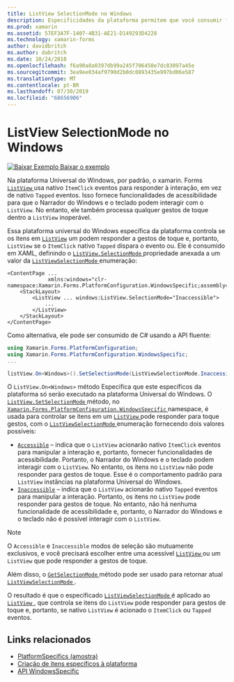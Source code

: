 ```yaml
---
title: ListView SelectionMode no Windows
description: Especificidades da plataforma permitem que você consumir funcionalidade só está disponível em uma plataforma específica, sem implementar renderizadores personalizados ou efeitos. Este artigo explica como consumir a plataforma Windows específica que controla se os itens em um ListView podem responder a gestos de toque.
ms.prod: xamarin
ms.assetid: 57EF3A7F-1407-4B31-AE21-D149293D4228
ms.technology: xamarin-forms
author: davidbritch
ms.author: dabritch
ms.date: 10/24/2018
ms.openlocfilehash: f6a90a8a0397db99a245f706450e7dc83097a45e
ms.sourcegitcommit: 3ea9ee034af9790d2b0dc0893435e997bd06e587
ms.translationtype: MT
ms.contentlocale: pt-BR
ms.lasthandoff: 07/30/2019
ms.locfileid: "68656906"
---
```

# <a name="listview-selectionmode-on-windows"></a>ListView SelectionMode no Windows

[![Baixar Exemplo](~/media/shared/download.png) Baixar o exemplo](https://docs.microsoft.com/samples/xamarin/xamarin-forms-samples/userinterface-platformspecifics)

Na plataforma Universal do Windows, por padrão, o xamarin. Forms [ `ListView` ](xref:Xamarin.Forms.ListView) usa nativo `ItemClick` eventos para responder à interação, em vez de nativo `Tapped` eventos. Isso fornece funcionalidades de acessibilidade para que o Narrador do Windows e o teclado podem interagir com o `ListView`. No entanto, ele também processa qualquer gestos de toque dentro a `ListView` inoperável.

Essa plataforma universal do Windows específica da plataforma controla se os itens em [`ListView`](xref:Xamarin.Forms.ListView) um podem responder a gestos de toque e, portanto, `ListView` se o `ItemClick` nativo `Tapped` dispara o evento ou. Ele é consumido em XAML, definindo o [ `ListView.SelectionMode` ](xref:Xamarin.Forms.PlatformConfiguration.WindowsSpecific.ListView.SelectionModeProperty) propriedade anexada a um valor da [ `ListViewSelectionMode` ](xref:Xamarin.Forms.PlatformConfiguration.WindowsSpecific.ListViewSelectionMode) enumeração:

```xaml
<ContentPage ...
             xmlns:windows="clr-namespace:Xamarin.Forms.PlatformConfiguration.WindowsSpecific;assembly=Xamarin.Forms.Core">
    <StackLayout>
        <ListView ... windows:ListView.SelectionMode="Inaccessible">
            ...
        </ListView>
    </StackLayout>
</ContentPage>
```

Como alternativa, ele pode ser consumido de C# usando a API fluente:

```csharp
using Xamarin.Forms.PlatformConfiguration;
using Xamarin.Forms.PlatformConfiguration.WindowsSpecific;
...

listView.On<Windows>().SetSelectionMode(ListViewSelectionMode.Inaccessible);
```

O `ListView.On<Windows>` método Especifica que este específicos da plataforma só serão executado na plataforma Universal do Windows. O [ `ListView.SetSelectionMode` ](xref:Xamarin.Forms.PlatformConfiguration.WindowsSpecific.ListView.SetSelectionMode(Xamarin.Forms.IPlatformElementConfiguration{Xamarin.Forms.PlatformConfiguration.Windows,Xamarin.Forms.ListView},Xamarin.Forms.PlatformConfiguration.WindowsSpecific.ListViewSelectionMode)) método, no [ `Xamarin.Forms.PlatformConfiguration.WindowsSpecific` ](xref:Xamarin.Forms.PlatformConfiguration.WindowsSpecific) namespace, é usada para controlar se itens em um [ `ListView` ](xref:Xamarin.Forms.ListView) pode responder para toque gestos, com o [ `ListViewSelectionMode` ](xref:Xamarin.Forms.PlatformConfiguration.WindowsSpecific.ListViewSelectionMode) enumeração fornecendo dois valores possíveis:

- [`Accessible`](xref:Xamarin.Forms.PlatformConfiguration.WindowsSpecific.ListViewSelectionMode.Accessible) – indica que o `ListView` acionarão nativo `ItemClick` eventos para manipular a interação e, portanto, fornecer funcionalidades de acessibilidade. Portanto, o Narrador do Windows e o teclado podem interagir com o `ListView`. No entanto, os itens no `ListView` não pode responder para gestos de toque. Esse é o comportamento padrão para `ListView` instâncias na plataforma Universal do Windows.
- [`Inaccessible`](xref:Xamarin.Forms.PlatformConfiguration.WindowsSpecific.ListViewSelectionMode.Inaccessible) – indica que o `ListView` acionarão nativo `Tapped` eventos para manipular a interação. Portanto, os itens no `ListView` pode responder para gestos de toque. No entanto, não há nenhuma funcionalidade de acessibilidade e, portanto, o Narrador do Windows e o teclado não é possível interagir com o `ListView`.

> [!NOTE]
> O `Accessible` e `Inaccessible` modos de seleção são mutuamente exclusivos, e você precisará escolher entre uma acessível [ `ListView` ](xref:Xamarin.Forms.ListView) ou um `ListView` que pode responder a gestos de toque.

Além disso, o [ `GetSelectionMode` ](xref:Xamarin.Forms.PlatformConfiguration.WindowsSpecific.ListView.GetSelectionMode(Xamarin.Forms.IPlatformElementConfiguration{Xamarin.Forms.PlatformConfiguration.Windows,Xamarin.Forms.ListView})) método pode ser usado para retornar atual [ `ListViewSelectionMode` ](xref:Xamarin.Forms.PlatformConfiguration.WindowsSpecific.ListViewSelectionMode).

O resultado é que o especificado [ `ListViewSelectionMode` ](xref:Xamarin.Forms.PlatformConfiguration.WindowsSpecific.ListViewSelectionMode) é aplicado ao [ `ListView` ](xref:Xamarin.Forms.ListView), que controla se itens do `ListView` pode responder para gestos de toque e, portanto, se nativo `ListView` é acionado o `ItemClick` ou `Tapped` eventos.

## <a name="related-links"></a>Links relacionados

- [PlatformSpecifics (amostra)](https://docs.microsoft.com/samples/xamarin/xamarin-forms-samples/userinterface-platformspecifics)
- [Criação de itens específicos à plataforma](~/xamarin-forms/platform/platform-specifics/index.md#creating-platform-specifics)
- [API WindowsSpecific](xref:Xamarin.Forms.PlatformConfiguration.WindowsSpecific)
